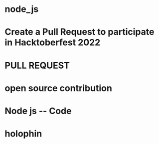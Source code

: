 # node_js
# Create a Pull Request to participate in Hacktoberfest 2022 
# PULL REQUEST
# open source contribution
# Node js -- Code
# holophin

